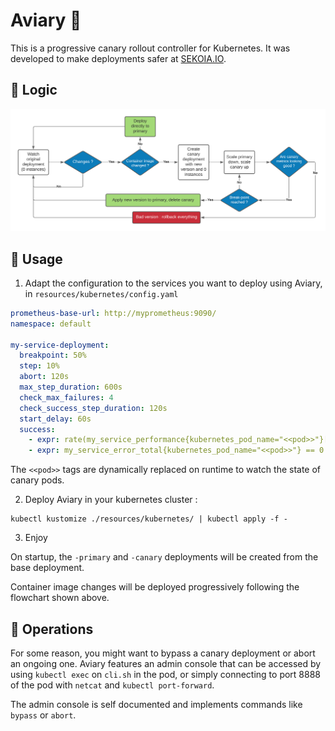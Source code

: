 # Aviary 🦜

This is a progressive canary rollout controller for Kubernetes. It was developed to make deployments safer at [SEKOIA.IO](https://sekoia.io/).

## 🔀 Logic

![flowchart of aviary](control-loop.png)

## 📖 Usage

1. Adapt the configuration to the services you want to deploy using Aviary, in `resources/kubernetes/config.yaml`

```yaml
prometheus-base-url: http://myprometheus:9090/
namespace: default

my-service-deployment:
  breakpoint: 50%
  step: 10%
  abort: 120s
  max_step_duration: 600s
  check_max_failures: 4
  check_success_step_duration: 120s
  start_delay: 60s
  success:
    - expr: rate(my_service_performance{kubernetes_pod_name="<<pod>>"}[1m]) > 500
    - expr: my_service_error_total{kubernetes_pod_name="<<pod>>"} == 0
```

The `<<pod>>` tags are dynamically replaced on runtime to watch the state of canary pods.

2. Deploy Aviary in your kubernetes cluster :

```
kubectl kustomize ./resources/kubernetes/ | kubectl apply -f -
```

3. Enjoy

On startup, the `-primary` and `-canary` deployments will be created from the base deployment.

Container image changes will be deployed progressively following the flowchart shown above.

## 🧰 Operations

For some reason, you might want to bypass a canary deployment or abort an ongoing one. Aviary features an admin console that can be accessed by using `kubectl exec` on `cli.sh` in the pod, or simply connecting to port 8888 of the pod with `netcat` and `kubectl port-forward`.

The admin console is self documented and implements commands like `bypass` or `abort`.
